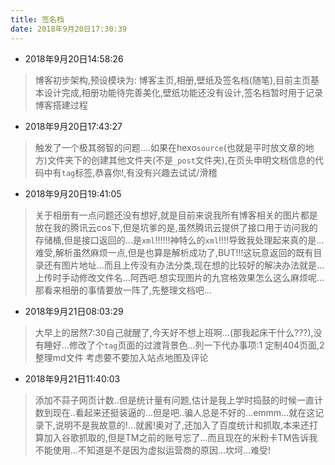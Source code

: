 ```yaml
---
title: 签名档
date: 2018年9月20日17:30:39
---
```


- 2018年9月20日14:58:26
> 博客初步架构,预设模块为: 博客主页,相册,壁纸及签名档(随笔),目前主页基本设计完成,相册功能待完善美化,壁纸功能还没有设计,签名档暂时用于记录博客搭建过程 

- 2018年9月20日17:43:27
> 触发了一个极其弱智的问题....如果在hexo`source`(也就是平时放文章的地方)文件夹下的创建其他文件夹(不是`_post`文件夹),在页头申明文档信息的代码中有`tag`标签,恭喜你!,有没有兴趣去试试/滑稽

- 2018年9月20日19:41:05
> 关于相册有一点问题还没有想好,就是目前来说我所有博客相关的图片都是放在我的腾讯云cos下,但是坑爹的是,虽然腾讯云提供了接口用于访问我的存储桶,但是接口返回的...是`xml`!!!!!!神特么的`xml`!!!!导致我处理起来真的是...难受,解析虽然麻烦一点,但是也算是解析成功了,BUT!!!这玩意返回的既有目录还有图片地址...而且上传没有办法分类,现在想的比较好的解决办法就是...上传时手动修改文件名...阿西吧.想实现图片的九宫格效果怎么这么麻烦呢...那看来相册的事情要放一阵了,先整理文档吧...



- 2018年9月21日08:03:29
> 大早上的居然7:30自己就醒了,今天好不想上班啊...(那我起床干什么???),没有睡好...修改了个`tag`页面的过渡背景色...列一下代办事项:1 定制404页面,2 整理md文件 考虑要不要加入站点地图及评论


- 2018年9月21日11:40:03
> 添加不蒜子网页计数..但是统计量有问题,估计是我上学时捣鼓的时候一直计数到现在..看起来还挺装逼的...但是吧..骗人总是不好的...emmm...就在这记录下,说明不是我故意的!...就酱!奥对了,还加入了百度统计和抓取,本来还打算加入谷歌抓取的,但是TM之前的账号忘了...而且现在的米粉卡TM告诉我不能使用...不知道是不是因为虚拟运营商的原因...坎坷...难受!